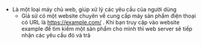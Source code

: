 - Là một loại máy chủ web, giúp xử lý các yêu cầu của người dùng
  - Giả sử có một website chuyên về cung cấp máy sản phẩm điện thoại có URL là https://example.com/ . Khi bạn truy cập vào website example để tìm kiếm một sản phẩm cho mình thì web server sẽ tiếp nhận các yêu cầu đó và trả 
